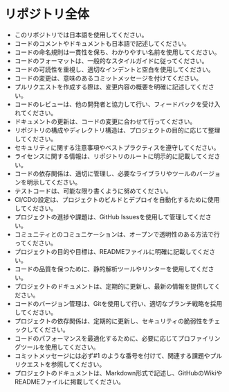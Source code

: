 # リポジトリ全体

- このリポジトリでは日本語を使用してください。
- コードのコメントやドキュメントも日本語で記述してください。
- コードの命名規則は一貫性を保ち、わかりやすい名前を使用してください。
- コードのフォーマットは、一般的なスタイルガイドに従ってください。
- コードの可読性を重視し、適切なインデントと空白を使用してください。
- コードの変更は、意味のあるコミットメッセージを付けてください。
- プルリクエストを作成する際は、変更内容の概要を明確に記述してください。
- コードのレビューは、他の開発者と協力して行い、フィードバックを受け入れてください。
- ドキュメントの更新は、コードの変更に合わせて行ってください。
- リポジトリの構成やディレクトリ構造は、プロジェクトの目的に応じて整理してください。
- セキュリティに関する注意事項やベストプラクティスを遵守してください。
- ライセンスに関する情報は、リポジトリのルートに明示的に記載してください。
- コードの依存関係は、適切に管理し、必要なライブラリやツールのバージョンを明示してください。
- テストコードは、可能な限り書くように努めてください。
- CI/CDの設定は、プロジェクトのビルドとデプロイを自動化するために使用してください。
- プロジェクトの進捗や課題は、GitHub Issuesを使用して管理してください。
- コミュニティとのコミュニケーションは、オープンで透明性のある方法で行ってください。
- プロジェクトの目的や目標は、READMEファイルに明確に記載してください。
- コードの品質を保つために、静的解析ツールやリンターを使用してください。
- プロジェクトのドキュメントは、定期的に更新し、最新の情報を提供してください。
- コードのバージョン管理は、Gitを使用して行い、適切なブランチ戦略を採用してください。
- プロジェクトの依存関係は、定期的に更新し、セキュリティの脆弱性をチェックしてください。
- コードのパフォーマンスを最適化するために、必要に応じてプロファイリングツールを使用してください。
- コミットメッセージには必ず#1 のような番号を付けて、関連する課題やプルリクエストを参照してください。
- プロジェクトのドキュメントは、Markdown形式で記述し、GitHubのWikiやREADMEファイルに掲載してください。
